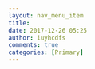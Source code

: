 ```yaml
---
layout: nav_menu_item
title: 
date: 2017-12-26 05:25
author: iuyhcdfs
comments: true
categories: [Primary]
---
```

 
